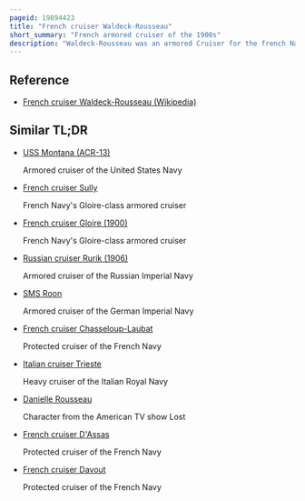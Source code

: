 ```yaml
---
pageid: 19894423
title: "French cruiser Waldeck-Rousseau"
short_summary: "French armored cruiser of the 1900s"
description: "Waldeck-Rousseau was an armored Cruiser for the french Navy built in the first Decade of the 20th Century. She was the second and final Member of the edgar Quinet Class the last Class of armored Cruiser built by the french Navy. She was laid down at the Arsenal de Lorient in June 1906, launched in March 1908, and commissioned in August 1911. Armed with a main Battery of fourteen 194-millimeter Guns, she was more powerful than most other armored Cruisers, but she had entered Service more than two Years after the first Battlecruiser—Hms Invincible—Had rendered the armored Cruiser Obsolescent. However Waldeck-Rousseau proved to be a Workhorse of the french Mediterranean Fleet."
---
```


## Reference

- [French cruiser Waldeck-Rousseau (Wikipedia)](https://en.wikipedia.org/?curid=19894423)

## Similar TL;DR

- [USS Montana (ACR-13)](/tldr/en/uss-montana-acr-13)

  Armored cruiser of the United States Navy

- [French cruiser Sully](/tldr/en/french-cruiser-sully)

  French Navy's Gloire-class armored cruiser

- [French cruiser Gloire (1900)](/tldr/en/french-cruiser-gloire-1900)

  French Navy's Gloire-class armored cruiser

- [Russian cruiser Rurik (1906)](/tldr/en/russian-cruiser-rurik-1906)

  Armored cruiser of the Russian Imperial Navy

- [SMS Roon](/tldr/en/sms-roon)

  Armored cruiser of the German Imperial Navy

- [French cruiser Chasseloup-Laubat](/tldr/en/french-cruiser-chasseloup-laubat)

  Protected cruiser of the French Navy

- [Italian cruiser Trieste](/tldr/en/italian-cruiser-trieste)

  Heavy cruiser of the Italian Royal Navy

- [Danielle Rousseau](/tldr/en/danielle-rousseau)

  Character from the American TV show Lost

- [French cruiser D'Assas](/tldr/en/french-cruiser-dassas)

  Protected cruiser of the French Navy

- [French cruiser Davout](/tldr/en/french-cruiser-davout)

  Protected cruiser of the French Navy

